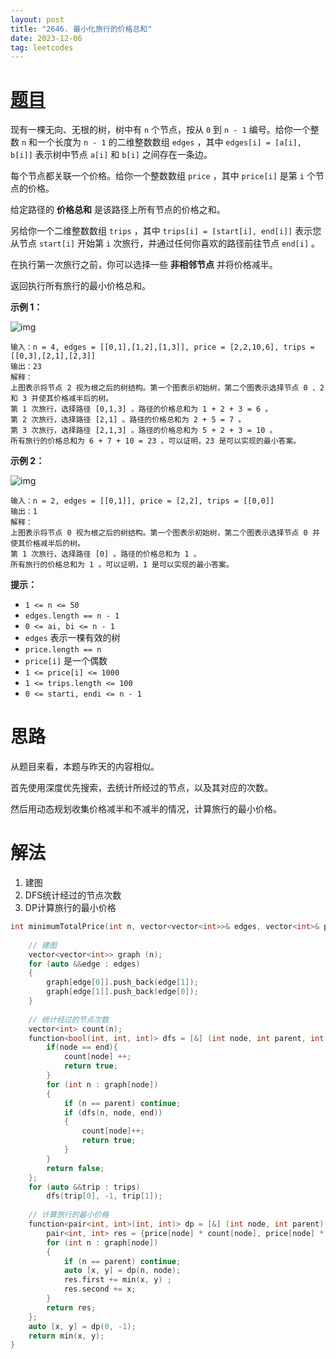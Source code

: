 ```yaml
---
layout: post
title: "2646. 最小化旅行的价格总和"
date: 2023-12-06
tag: leetcodes
---
```


# [题目](https://leetcode.cn/problems/minimize-the-total-price-of-the-trips/) 

现有一棵无向、无根的树，树中有 `n` 个节点，按从 `0` 到 `n - 1` 编号。给你一个整数 `n` 和一个长度为 `n - 1` 的二维整数数组 `edges` ，其中 `edges[i] = [a[i], b[i]]` 表示树中节点 `a[i]` 和 `b[i]` 之间存在一条边。

每个节点都关联一个价格。给你一个整数数组 `price` ，其中 `price[i]` 是第 `i` 个节点的价格。

给定路径的 **价格总和** 是该路径上所有节点的价格之和。

另给你一个二维整数数组 `trips` ，其中 `trips[i] = [start[i], end[i]]` 表示您从节点 `start[i]` 开始第 `i` 次旅行，并通过任何你喜欢的路径前往节点 `end[i]` 。

在执行第一次旅行之前，你可以选择一些 **非相邻节点** 并将价格减半。

返回执行所有旅行的最小价格总和。

 

**示例 1：**

![img](https://assets.leetcode.com/uploads/2023/03/16/diagram2.png)

```
输入：n = 4, edges = [[0,1],[1,2],[1,3]], price = [2,2,10,6], trips = [[0,3],[2,1],[2,3]]
输出：23
解释：
上图表示将节点 2 视为根之后的树结构。第一个图表示初始树，第二个图表示选择节点 0 、2 和 3 并使其价格减半后的树。
第 1 次旅行，选择路径 [0,1,3] 。路径的价格总和为 1 + 2 + 3 = 6 。
第 2 次旅行，选择路径 [2,1] 。路径的价格总和为 2 + 5 = 7 。
第 3 次旅行，选择路径 [2,1,3] 。路径的价格总和为 5 + 2 + 3 = 10 。
所有旅行的价格总和为 6 + 7 + 10 = 23 。可以证明，23 是可以实现的最小答案。
```

**示例 2：**

![img](https://assets.leetcode.com/uploads/2023/03/16/diagram3.png)

```
输入：n = 2, edges = [[0,1]], price = [2,2], trips = [[0,0]]
输出：1
解释：
上图表示将节点 0 视为根之后的树结构。第一个图表示初始树，第二个图表示选择节点 0 并使其价格减半后的树。 
第 1 次旅行，选择路径 [0] 。路径的价格总和为 1 。 
所有旅行的价格总和为 1 。可以证明，1 是可以实现的最小答案。
```

 

**提示：**

- `1 <= n <= 50`
- `edges.length == n - 1`
- `0 <= ai, bi <= n - 1`
- `edges` 表示一棵有效的树
- `price.length == n`
- `price[i]` 是一个偶数
- `1 <= price[i] <= 1000`
- `1 <= trips.length <= 100`
- `0 <= starti, endi <= n - 1`



# 思路

从题目来看，本题与昨天的内容相似。

首先使用深度优先搜索，去统计所经过的节点，以及其对应的次数。

然后用动态规划收集价格减半和不减半的情况，计算旅行的最小价格。



# 解法

1. 建图
2. DFS统计经过的节点次数
3. DP计算旅行的最小价格

```c++
int minimumTotalPrice(int n, vector<vector<int>>& edges, vector<int>& price, vector<vector<int>>& trips) {
   
    // 建图
    vector<vector<int>> graph (n);
    for (auto &&edge : edges)
    {
        graph[edge[0]].push_back(edge[1]);
        graph[edge[1]].push_back(edge[0]);
    }
   
    // 统计经过的节点次数
    vector<int> count(n);
    function<bool(int, int, int)> dfs = [&] (int node, int parent, int end) -> bool {
        if(node == end){
            count[node] ++;
            return true;
        }
        for (int n : graph[node])
        {
            if (n == parent) continue;
            if (dfs(n, node, end))
            {
                count[node]++;
                return true;
            }
        }
        return false;
    };
    for (auto &&trip : trips)
        dfs(trip[0], -1, trip[1]);
    
    // 计算旅行的最小价格
    function<pair<int, int>(int, int)> dp = [&] (int node, int parent) -> pair<int, int> {
        pair<int, int> res = {price[node] * count[node], price[node] * count[node] / 2 };
        for (int n : graph[node])
        {
            if (n == parent) continue;
            auto [x, y] = dp(n, node);
            res.first += min(x, y) ;
            res.second += x;
        }
        return res;
    };
    auto [x, y] = dp(0, -1);
    return min(x, y);
}
```

